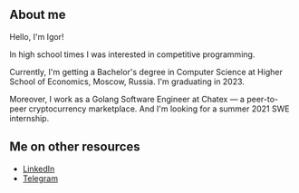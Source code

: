 ## About me

Hello, I'm Igor!

In high school times I was interested in competitive programming.

Currently, I'm getting a Bachelor's degree in Computer Science at Higher School of Economics, Moscow, Russia. I'm graduating in 2023.

Moreover, I work as a Golang Software Engineer at Chatex &mdash; a peer-to-peer cryptocurrency marketplace. And I'm looking for a summer 2021 SWE internship.

## Me on other resources
- [LinkedIn](https://www.linkedin.com/in/baliukigor)
- [Telegram](https://t.me/lodthe)
